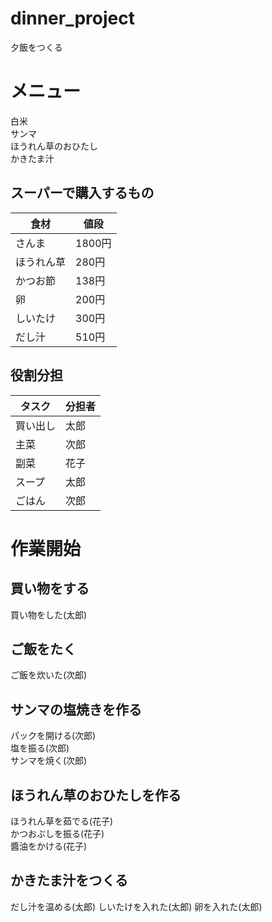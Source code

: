 # dinner_project
夕飯をつくる

# メニュー
白米  
サンマ  
ほうれん草のおひたし  
かきたま汁  

## スーパーで購入するもの
| 食材  | 値段 |
| ------------- | ------------- |
| さんま  | 1800円  |
| ほうれん草  | 280円  |
| かつお節  | 138円  |
| 卵  | 200円  |
| しいたけ  | 300円  |
| だし汁  | 510円  |

## 役割分担
| タスク  | 分担者 |
| ------------- | ------------- |
| 買い出し  | 太郎  |
| 主菜  | 次郎  |
| 副菜  | 花子  |
| スープ  | 太郎  |
| ごはん  | 次郎  |

# 作業開始
## 買い物をする
買い物をした(太郎)  

## ご飯をたく
ご飯を炊いた(次郎)

## サンマの塩焼きを作る
パックを開ける(次郎)  
塩を振る(次郎)  
サンマを焼く(次郎)  

## ほうれん草のおひたしを作る
ほうれん草を茹でる(花子)  
かつおぶしを振る(花子)  
醬油をかける(花子)  

## かきたま汁をつくる
だし汁を温める(太郎)
しいたけを入れた(太郎)
卵を入れた(太郎)
